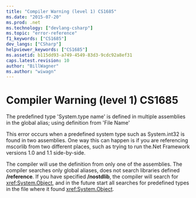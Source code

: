 ```yaml
---
title: "Compiler Warning (level 1) CS1685"
ms.date: "2015-07-20"
ms.prod: .net
ms.technology: ["devlang-csharp"]
ms.topic: "error-reference"
f1_keywords: ["CS1685"]
dev_langs: ["CSharp"]
helpviewer_keywords: ["CS1685"]
ms.assetid: b115dd93-a749-4549-83d3-9cdc92a8ef31
caps.latest.revision: 10
author: "BillWagner"
ms.author: "wiwagn"
---
```

# Compiler Warning (level 1) CS1685
The predefined type 'System.type name' is defined in multiple assemblies in the global alias; using definition from 'File Name'  
  
 This error occurs when a predefined system type such as System.int32 is found in two assemblies. One way this can happen is if you are referencing mscorlib from two different places, such as trying to run the.Net Framework versions 1.0 and 1.1 side-by-side.  
  
 The compiler will use the definition from only one of the assemblies. The compiler searches only global aliases, does not search libraries defined **/reference**. If you have specified **/nostdlib**, the compiler will search for <xref:System.Object>, and in the future start all searches for predefined types in the file where it found <xref:System.Object>.
